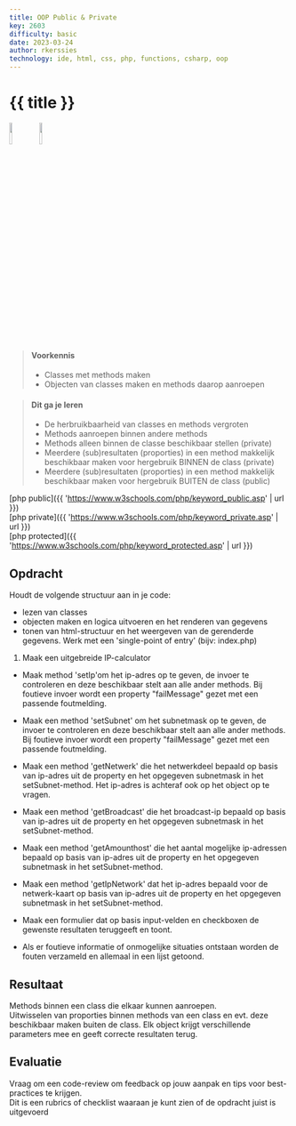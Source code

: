 ```yaml
---
title: OOP Public & Private
key: 2603
difficulty: basic
date: 2023-03-24
author: rkerssies
technology: ide, html, css, php, functions, csharp, oop
---
```


# {{ title }}

<img src="{{ '/_assets/api/PHP-logo.png' | url }}" style="width:10%;">
<img src="{{ '/_assets/api/c-sharp.png' | url }}" style="width:10%;">

> #### Voorkennis
> * Classes met methods maken
> * Objecten van classes maken en methods daarop aanroepen

> #### Dit ga je leren
> * De herbruikbaarheid van classes en methods vergroten
> * Methods aanroepen binnen andere methods
> * Methods alleen binnen de classe beschikbaar stellen (private)
> * Meerdere (sub)resultaten (proporties) in een method makkelijk beschikbaar maken voor hergebruik BINNEN de class (private)
> * Meerdere (sub)resultaten (proporties) in een method makkelijk beschikbaar maken voor hergebruik BUITEN de class (public)

[php public]({{ 'https://www.w3schools.com/php/keyword_public.asp' | url }})<br>
[php private]({{ 'https://www.w3schools.com/php/keyword_private.asp' | url }})<br>
[php protected]({{ 'https://www.w3schools.com/php/keyword_protected.asp' | url }})


## Opdracht
Houdt de volgende structuur aan in je code: 
 * lezen van classes
 * objecten maken en logica uitvoeren en het renderen van gegevens
 * tonen van html-structuur en het weergeven van de gerenderde gegevens.
 Werk met een 'single-point of entry' (bijv: index.php)

1. Maak een uitgebreide IP-calculator 
* Maak method 'setIp'om het ip-adres op te geven, de invoer te controleren en deze beschikbaar stelt aan alle ander methods.
  Bij foutieve invoer wordt een property "failMessage" gezet met een passende foutmelding.
* Maak een method 'setSubnet' om het subnetmask op te geven, de invoer te controleren en deze beschikbaar stelt aan alle ander methods.
  Bij foutieve invoer wordt een property "failMessage" gezet met een passende foutmelding.
* Maak een method 'getNetwerk' die het netwerkdeel bepaald op basis van ip-adres uit de property en het opgegeven subnetmask in het setSubnet-method.
  Het ip-adres is achteraf ook op het object op te vragen.
* Maak een method 'getBroadcast' die het broadcast-ip bepaald op basis van ip-adres uit de property en het opgegeven subnetmask in het setSubnet-method.
* Maak een method 'getAmounthost' die het aantal mogelijke ip-adressen bepaald op basis van ip-adres uit de property en het opgegeven subnetmask in het setSubnet-method.
* Maak een method 'getIpNetwork' dat het ip-adres bepaald voor de netwerk-kaart op basis van ip-adres uit de property en het opgegeven subnetmask in het setSubnet-method.

* Maak een formulier dat op basis input-velden en checkboxen de gewenste resultaten teruggeeft en toont.
* Als er foutieve informatie of onmogelijke situaties ontstaan worden de fouten verzameld en allemaal in een lijst getoond. 

## Resultaat
Methods binnen een class die elkaar kunnen aanroepen.<br>
Uitwisselen van proporties binnen methods van een class en evt. deze beschikbaar maken buiten de class. 
Elk object krijgt verschillende parameters mee en geeft correcte resultaten terug.



## Evaluatie
Vraag om een code-review om feedback op jouw aanpak en tips voor best-practices te krijgen.<br>
Dit is een rubrics of checklist waaraan je kunt zien of de opdracht juist is uitgevoerd
